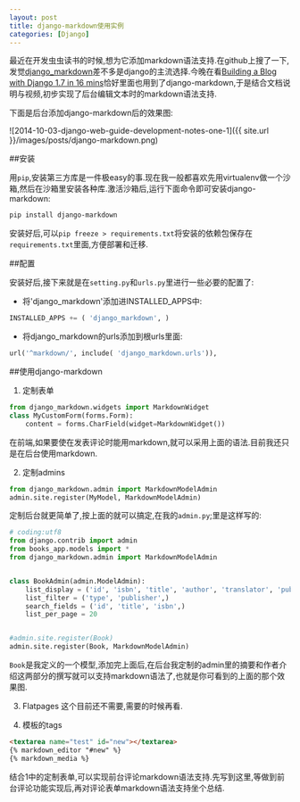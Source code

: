 ```yaml
---
layout: post
title: django-markdown使用实例
categories: [Django]
---
```


最近在开发虫虫读书的时候,想为它添加markdown语法支持.在github上搜了一下,发觉[django_markdown](https://github.com/klen/django_markdown)差不多是django的主流选择.今晚在看[Building a Blog with Django 1.7 in 16 mins](http://www.youtube.com/watch?v=7rgph8en0Jc)恰好里面也用到了django-markdown,于是结合文档说明与视频,初步实现了后台编辑文本时的markdown语法支持.

下面是后台添加django-markdown后的效果图:

![2014-10-03-django-web-guide-development-notes-one-1]({{ site.url }}/images/posts/django-markdown.png)

##安装

用`pip`,安装第三方库是一件极easy的事.现在我一般都喜欢先用virtualenv做一个沙箱,然后在沙箱里安装各种库.激活沙箱后,运行下面命令即可安装django-markdown:

```sh
pip install django-markdown
```

安装好后,可以`pip freeze > requirements.txt`将安装的依赖包保存在`requirements.txt`里面,方便部署和迁移.

##配置

安装好后,接下来就是在`setting.py`和`urls.py`里进行一些必要的配置了:

- 将'django_markdown'添加进INSTALLED_APPS中:

```python
INSTALLED_APPS += ( 'django_markdown', )
```

- 将django_markdown的urls添加到根urls里面:

```python
url('^markdown/', include( 'django_markdown.urls')),
```

##使用django-markdown

1. 定制表单

```python
from django_markdown.widgets import MarkdownWidget
class MyCustomForm(forms.Form):
    content = forms.CharField(widget=MarkdownWidget())
```
在前端,如果要使在发表评论时能用markdown,就可以采用上面的语法.目前我还只是在后台使用markdown.

2. 定制admins

```python
from django_markdown.admin import MarkdownModelAdmin
admin.site.register(MyModel, MarkdownModelAdmin)
```
定制后台就更简单了,按上面的就可以搞定,在我的`admin.py`;里是这样写的:

```python
# coding:utf8
from django.contrib import admin
from books_app.models import *
from django_markdown.admin import MarkdownModelAdmin


class BookAdmin(admin.ModelAdmin):
    list_display = ('id', 'isbn', 'title', 'author', 'translator', 'publisher', 'type',)
    list_filter = ('type', 'publisher',)
    search_fields = ('id', 'title', 'isbn',)
    list_per_page = 20


#admin.site.register(Book)
admin.site.register(Book, MarkdownModelAdmin)
```
`Book`是我定义的一个模型,添加完上面后,在后台我定制的admin里的摘要和作者介绍这两部分的撰写就可以支持markdown语法了,也就是你可看到的上面的那个效果图.

3. Flatpages
这个目前还不需要,需要的时候再看.

4. 模板的tags

```html
<textarea name="test" id="new"></textarea>
{% markdown_editor "#new" %}
{% markdown_media %}
```
结合1中的定制表单,可以实现前台评论markdown语法支持.先写到这里,等做到前台评论功能实现后,再对评论表单markdown语法支持坐个总结.

